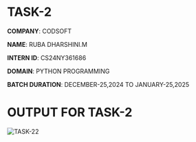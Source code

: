 # TASK-2
 **COMPANY**: CODSOFT

**NAME**: RUBA DHARSHINI.M

**INTERN ID**: CS24NY361686

**DOMAIN**: PYTHON PROGRAMMING

**BATCH DURATION**: DECEMBER-25,2024 TO JANUARY-25,2025

# OUTPUT FOR TASK-2

![TASK-22](https://github.com/user-attachments/assets/a65fc40d-4d17-493c-b988-88e00e77a92e)
